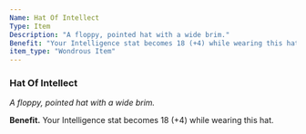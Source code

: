 ```yaml
---
Name: Hat Of Intellect
Type: Item
Description: "A floppy, pointed hat with a wide brim."
Benefit: "Your Intelligence stat becomes 18 (+4) while wearing this hat."
item_type: "Wondrous Item"
---
```


### Hat Of Intellect

_A floppy, pointed hat with a wide brim._

**Benefit.** Your Intelligence stat becomes 18 (+4) while wearing this hat.


